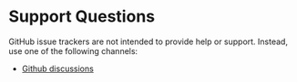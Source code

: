 # Support Questions

GitHub issue trackers are not intended to provide help or support. Instead, use one of the following channels:

- [Github discussions](https://github.com/sahanh/SimpleDTO/discussions)

